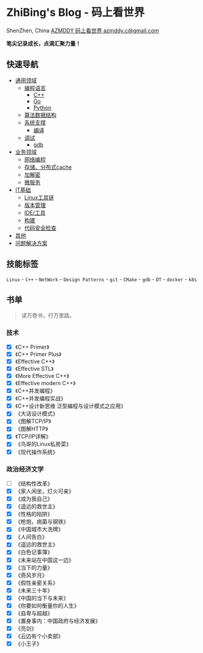 # ZhiBing's Blog - 码上看世界

<span class="iconfont icon-didian"> ShenZhen, China</span>
<a href="https://github.com/AZMDDY/azmddy.github.io">
<span class="iconfont icon-github1"> AZMDDY</span>
</a>
<a href="https://blog.csdn.net/qq_34347375">
<span class="iconfont icon-csdn">码上看世界</span>
</a>
<a href="mailto:azmddy.c@gmail.com">
<span class="iconfont icon-youxiang">azmddy.c@gmail.com</span>
</a>

**笔尖记录成长，点滴汇聚力量！**

## 快速导航

+ [通用领域](http://azmddy.top/article/%E9%80%9A%E7%94%A8%E9%A2%86%E5%9F%9F/)
  + [编程语言](http://azmddy.top/article/%E9%80%9A%E7%94%A8%E9%A2%86%E5%9F%9F/%E7%BC%96%E7%A8%8B%E8%AF%AD%E8%A8%80/)
    + [C++](http://azmddy.top/article/%E9%80%9A%E7%94%A8%E9%A2%86%E5%9F%9F/%E7%BC%96%E7%A8%8B%E8%AF%AD%E8%A8%80/C++/)
    + [Go](http://azmddy.top/article/%E9%80%9A%E7%94%A8%E9%A2%86%E5%9F%9F/%E7%BC%96%E7%A8%8B%E8%AF%AD%E8%A8%80/Go/)
    + [Python](http://azmddy.top/article/%E9%80%9A%E7%94%A8%E9%A2%86%E5%9F%9F/%E7%BC%96%E7%A8%8B%E8%AF%AD%E8%A8%80/Python/)
  + [算法数据结构](http://azmddy.top/article/%E9%80%9A%E7%94%A8%E9%A2%86%E5%9F%9F/%E7%AE%97%E6%B3%95%E4%B8%8E%E6%95%B0%E6%8D%AE%E7%BB%93%E6%9E%84/)
  + [系统支撑](http://azmddy.top/article/%E9%80%9A%E7%94%A8%E9%A2%86%E5%9F%9F/%E7%B3%BB%E7%BB%9F%E6%94%AF%E6%92%91/)
    + [编译](http://azmddy.top/article/%E9%80%9A%E7%94%A8%E9%A2%86%E5%9F%9F/%E7%B3%BB%E7%BB%9F%E6%94%AF%E6%92%91/%E7%BC%96%E8%AF%91/)
  + [调试](http://azmddy.top/article/%E9%80%9A%E7%94%A8%E9%A2%86%E5%9F%9F/%E8%B0%83%E8%AF%95/)
    + [gdb](http://azmddy.top/article/%E9%80%9A%E7%94%A8%E9%A2%86%E5%9F%9F/%E8%B0%83%E8%AF%95/gdb/)
+ [业务领域](http://azmddy.top/article/%E4%B8%9A%E5%8A%A1%E9%A2%86%E5%9F%9F/)
  + [网络编程](http://azmddy.top/article/%E4%B8%9A%E5%8A%A1%E9%A2%86%E5%9F%9F/%E7%BD%91%E7%BB%9C%E7%BC%96%E7%A8%8B/)
  + [存储、分布式cache](http://azmddy.top/article/%E4%B8%9A%E5%8A%A1%E9%A2%86%E5%9F%9F/%E5%AD%98%E5%82%A8%E3%80%81%E5%88%86%E5%B8%83%E5%BC%8Fcache/)
  + [加解密](http://azmddy.top/article/%E4%B8%9A%E5%8A%A1%E9%A2%86%E5%9F%9F/%E5%8A%A0%E8%A7%A3%E5%AF%86/)
  + [微服务](http://azmddy.top/article/%E4%B8%9A%E5%8A%A1%E9%A2%86%E5%9F%9F/%E5%BE%AE%E6%9C%8D%E5%8A%A1/)
+ [IT基础](http://azmddy.top/article/IT%E5%9F%BA%E7%A1%80/)
  + [Linux工具链](http://azmddy.top/article/IT%E5%9F%BA%E7%A1%80/Linux%E5%B7%A5%E5%85%B7%E9%93%BE/)
  + [版本管理](http://azmddy.top/article/IT%E5%9F%BA%E7%A1%80/%E7%89%88%E6%9C%AC%E7%AE%A1%E7%90%86/)
  + [IDE/工具](http://azmddy.top/article/IT%E5%9F%BA%E7%A1%80/IDE%E5%8F%8A%E5%B7%A5%E5%85%B7/)
  + [构建](http://azmddy.top/article/IT%E5%9F%BA%E7%A1%80/%E6%9E%84%E5%BB%BA/)
  + [代码安全检查](http://azmddy.top/article/IT%E5%9F%BA%E7%A1%80/%E4%BB%A3%E7%A0%81%E5%AE%89%E5%85%A8%E6%A3%80%E6%9F%A5/)
+ [其他](http://azmddy.top/article/%E5%85%B6%E4%BB%96/)
+ [问题解决方案](http://azmddy.top/article/%E9%97%AE%E9%A2%98%E8%A7%A3%E5%86%B3%E6%96%B9%E6%A1%88/)
## 技能标签

`Linux` - `C++` - `NetWork` - `Design Patterns` - `git` - `CMake` - `gdb` - `DT` - `docker` - `k8s`


## 书单

> 读万卷书，行万里路。

### 技术

- [x] 《C++ Primer》
- [x] 《C++ Primer Plus》
- [x] 《Effective C++》
- [x] 《Effective STL》
- [x] 《More Effective C++》
- [x] 《Effective modern C++》
- [x] 《C++并发编程》
- [x] 《C++并发编程实战》
- [x] 《C++设计新思维 泛型编程与设计模式之应用》
- [x] 《大话设计模式》
- [x] 《图解TCP/IP》
- [x] 《图解HTTP》
- [x] 《TCP/IP详解》
- [x] 《鸟哥的Linux私房菜》
- [x] 《现代操作系统》

### 政治经济文学

- [ ] 《结构性改革》
- [x] 《家人闲坐，灯火可亲》
- [x] 《成为我自己》
- [x] 《遥远的救世主》
- [x] 《性格的陷阱》
- [x] 《枪炮，病菌与钢铁》
- [x] 《中国城市大洗牌》
- [x] 《人间告白》
- [x] 《遥远的救世主》
- [x] 《白色记事簿》
- [x] 《未来站在中国这一边》
- [x] 《当下的力量》
- [x] 《奇风岁月》
- [x] 《假性亲密关系》
- [x] 《未来三十年》
- [x] 《中国的当下与未来》
- [x] 《你要如何衡量你的人生》
- [x] 《自卑与超越》
- [x] 《置身事内：中国政府与经济发展》
- [x] 《亮剑》
- [x] 《云边有个小卖部》
- [x] 《小王子》